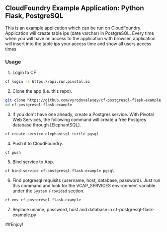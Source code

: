 ## CloudFoundry Example Application:  Python Flask, PostgreSQL

This is an example application which can be run on CloudFoundry. Application will create table ips (date varchar) in PostgreSQL. 
Every time when you will have an access to the application with browser, application will insert into the table ips your access time and show all users access times


### Usage

1. Login to CF

  ```bash
  cf login -a https://api.run.pivotal.io
  ```

2. Clone the app (i.e. this repo).

  ```bash
  git clone https://github.com/vyrodovalexey/cf-postgresql-flask-example.git
  cd cf-postgresql-flask-example
  ```

3. If you don't have one already, create a Postgres service.  With Pivotal Web Services, the following command will create a free Postgres database through [ElephantSQL].

  ```bash
  cf create-service elephantsql turtle pgsql
  ```

4. Push it to CloudFoundry.

  ```bash
  cf push
  ```

5. Bind service to App.

  ```bash
  cf bind-service cf-postgresql-flask-example pgsql
  ```

6. Find potgresql requisits (username, host, database, password).  Just run this command and look for the VCAP_SERVICES environment variable under the `System Provided` section.

  ```bash
  cf env cf-postgresql-flask-example
  ```
  
7. Replace uname, password, host and database in cf-postgresql-flask-example.py

##Enjoy!

